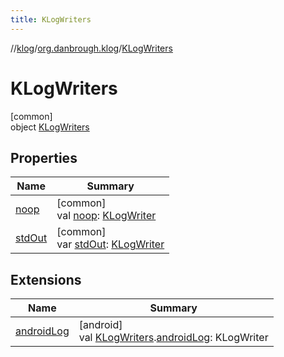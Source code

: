 ```yaml
---
title: KLogWriters
---
```

//[klog](../../../index.html)/[org.danbrough.klog](../index.html)/[KLogWriters](index.html)



# KLogWriters



[common]\
object [KLogWriters](index.html)



## Properties


| Name | Summary |
|---|---|
| [noop](noop.html) | [common]<br>val [noop](noop.html): [KLogWriter](../index.html#1955773663%2FClasslikes%2F1242518872) |
| [stdOut](std-out.html) | [common]<br>var [stdOut](std-out.html): [KLogWriter](../index.html#1955773663%2FClasslikes%2F1242518872) |


## Extensions


| Name | Summary |
|---|---|
| [androidLog](../android-log.html) | [android]<br>val [KLogWriters](index.html#418323504%2FExtensions%2F-1750007422).[androidLog](../android-log.html): KLogWriter |

